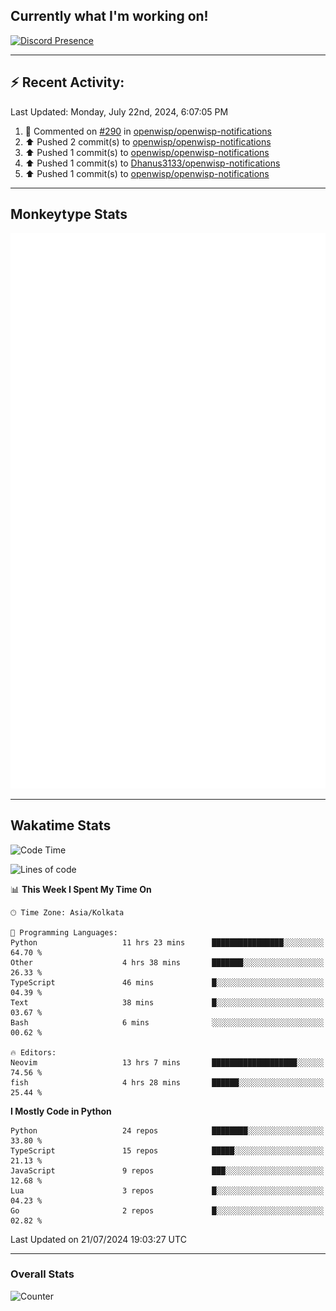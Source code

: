 ## Currently what I'm working on!
[![Discord Presence](https://lanyard.cnrad.dev/api/534981034400284712)](https://discord.com/users/534981034400284712)

---

## :zap: Recent Activity:
<!--RECENT_ACTIVITY:last_update-->
Last Updated: Monday, July 22nd, 2024, 6:07:05 PM
<!--RECENT_ACTIVITY:last_update_end-->
<!--RECENT_ACTIVITY:start-->
1. 💬 Commented on [#290](https://github.com/openwisp/openwisp-notifications/pull/290#discussion_r1685219141) in [openwisp/openwisp-notifications](https://github.com/openwisp/openwisp-notifications)<br>
2. ⬆️ Pushed 2 commit(s) to [openwisp/openwisp-notifications](https://github.com/openwisp/openwisp-notifications)<br>
3. ⬆️ Pushed 1 commit(s) to [openwisp/openwisp-notifications](https://github.com/openwisp/openwisp-notifications)<br>
4. ⬆️ Pushed 1 commit(s) to [Dhanus3133/openwisp-notifications](https://github.com/Dhanus3133/openwisp-notifications)<br>
5. ⬆️ Pushed 1 commit(s) to [openwisp/openwisp-notifications](https://github.com/openwisp/openwisp-notifications)<br>
<!--RECENT_ACTIVITY:end-->

---

## Monkeytype Stats
<a href="https://monkeytype.com/profile/dhanus">
  <img src="https://raw.githubusercontent.com/Dhanus3133/Dhanus3133/monkeytype/monkeytype-lbpb.svg" alt="Monkeytype Profile" />
</a>

---

## Wakatime Stats
<!--START_SECTION:waka-->
![Code Time](http://img.shields.io/badge/Code%20Time-2%2C029%20hrs%2010%20mins-blue)

![Lines of code](https://img.shields.io/badge/From%20Hello%20World%20I%27ve%20Written-5.6%20million%20lines%20of%20code-blue)

📊 **This Week I Spent My Time On** 

```text
🕑︎ Time Zone: Asia/Kolkata

💬 Programming Languages: 
Python                   11 hrs 23 mins      ████████████████░░░░░░░░░   64.70 % 
Other                    4 hrs 38 mins       ███████░░░░░░░░░░░░░░░░░░   26.33 % 
TypeScript               46 mins             █░░░░░░░░░░░░░░░░░░░░░░░░   04.39 % 
Text                     38 mins             █░░░░░░░░░░░░░░░░░░░░░░░░   03.67 % 
Bash                     6 mins              ░░░░░░░░░░░░░░░░░░░░░░░░░   00.62 % 

🔥 Editors: 
Neovim                   13 hrs 7 mins       ███████████████████░░░░░░   74.56 % 
fish                     4 hrs 28 mins       ██████░░░░░░░░░░░░░░░░░░░   25.44 % 
```

**I Mostly Code in Python** 

```text
Python                   24 repos            ████████░░░░░░░░░░░░░░░░░   33.80 % 
TypeScript               15 repos            █████░░░░░░░░░░░░░░░░░░░░   21.13 % 
JavaScript               9 repos             ███░░░░░░░░░░░░░░░░░░░░░░   12.68 % 
Lua                      3 repos             █░░░░░░░░░░░░░░░░░░░░░░░░   04.23 % 
Go                       2 repos             █░░░░░░░░░░░░░░░░░░░░░░░░   02.82 % 
```




 Last Updated on 21/07/2024 19:03:27 UTC
<!--END_SECTION:waka-->
---

### Overall Stats

<img src="https://moe-counter.glitch.me/get/@Dhanus3133?theme=asoul" alt="Counter" />

